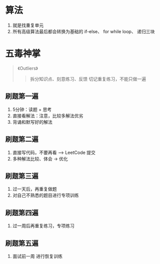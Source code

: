 # 算法
1. 就是找重复单元
2. 所有高级算法最后都会转换为基础的 if-else、 for while  loop、 递归三块

# 五毒神掌
> 《Outliers》
>> 拆分知识点、刻意练习、反馈
>> 切记重复练习，不能只做一遍
## 刷题第一遍
1. 5分钟：读题 + 思考
2. 直接看解法：注意，比较多解法优劣
3. 背诵和默写好的解法

## 刷题第二遍
1. 直接写代码，不要再看 --> LeetCode 提交
2. 多种解法比较、体会 -> 优化

## 刷题第三遍
1. 过一天后，再重复做题
2. 对自己不熟悉的题目进行专项训练

## 刷题第四遍
1. 过一周后再重复练习，专项练习

## 刷题第五遍
1. 面试前一周 进行恢复训练
